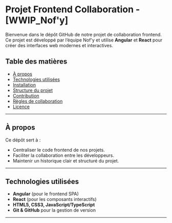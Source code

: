 # Projet Frontend Collaboration - [WWIP_Nof'y]

Bienvenue dans le dépôt GitHub de notre projet de collaboration frontend. Ce projet est développé par l’équipe Nof'y et utilise **Angular** et **React** pour créer des interfaces web modernes et interactives.

## Table des matières
- [À propos](#à-propos)
- [Technologies utilisées](#technologies-utilisées)
- [Installation](#installation)
- [Structure du projet](#structure-du-projet)
- [Contribution](#contribution)
- [Règles de collaboration](#règles-de-collaboration)
- [Licence](#licence)

---

## À propos
Ce dépôt sert à :
- Centraliser le code frontend de nos projets.
- Faciliter la collaboration entre les développeurs.
- Maintenir un historique clair et structuré du projet.

---

## Technologies utilisées
- **Angular** (pour le frontend SPA)
- **React** (pour les composants interactifs)
- **HTML5, CSS3, JavaScript/TypeScript**
- **Git & GitHub** pour la gestion de version

---
